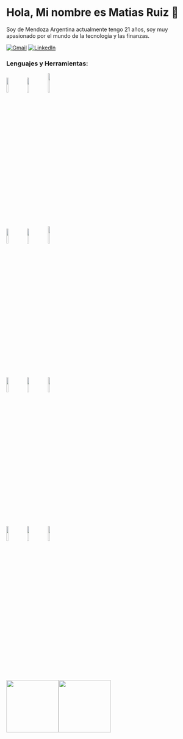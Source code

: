 # Hola, Mi nombre es Matias Ruiz 👋

Soy de Mendoza Argentina actualmente tengo 21 años, soy muy apasionado por el mundo de la tecnología y las finanzas.

[![Gmail](https://img.shields.io/badge/-GMAIL-D14836?style=for-the-badge&logo=gmail&logoColor=white)](mailto:matimalcomcarp@gmail.com)
[![LinkedIn](https://img.shields.io/badge/-LINKEDIN-0077B5?style=for-the-badge&logo=linkedin&logoColor=white)](www.linkedin.com/in/matias-ruiz-mdz)



### Lenguajes y Herramientas:

<p justify-content="center">
  <code><img width="10%" src="https://www.vectorlogo.zone/logos/javascript/javascript-ar21.svg"></code>
  <code><img width="10%" src="https://www.vectorlogo.zone/logos/w3_html5/w3_html5-ar21.svg"></code>
  <code><img width="10%" height="50px" src="https://cdn.worldvectorlogo.com/logos/css-5.svg"></code>
  <br />
  <code><img width="10%" src="https://www.vectorlogo.zone/logos/getbootstrap/getbootstrap-ar21.svg"></code>
  <code><img width="10%" src="https://www.vectorlogo.zone/logos/reactjs/reactjs-ar21.svg"></code>
  <code><img width="10%" height="45" src="https://cdn.worldvectorlogo.com/logos/redux.svg"></code>
  <br />
  <code><img width="10%" src="https://www.vectorlogo.zone/logos/nodejs/nodejs-ar21.svg"></code>
  <code><img width="10%" src="https://www.vectorlogo.zone/logos/postgresql/postgresql-ar21.svg"></code>
  <code><img width="10%" src="https://www.vectorlogo.zone/logos/sequelizejs/sequelizejs-ar21.svg"></code>
  <br />
  <code><img width="10%" src="https://www.vectorlogo.zone/logos/git-scm/git-scm-ar21.svg"></code>
  <code><img width="10%" src="https://www.vectorlogo.zone/logos/python/python-official.svg"></code>
  <code><img width="10%" src="https://www.vectorlogo.zone/logos/pocoo_flask/pocoo_flask-official.svg"></code>
</p>

<img align="" height="137px" src="https://github-readme-stats.vercel.app/api?username=matiasruizmdz&hide_title=true&hide_border=true&show_icons=true&include_all_commits=true&line_height=21&bg_color=0,EC6C6C,FFD479,FFFC79,73FA79&theme=graywhite" /><!-- wi*quL3fcV --><img align="" height="137px" src="https://github-readme-stats.vercel.app/api/top-langs/?username=ArielPenna&hide_title=true&hide_border=true&layout=compact&bg_color=0,73FA79,73FDFF,D783FF&theme=graywhite" />

